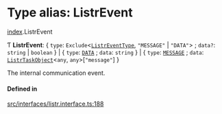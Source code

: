 # Type alias: ListrEvent

[index](../modules/index.md).ListrEvent

Ƭ **ListrEvent**: { `type`: `Exclude`<[`ListrEventType`](../enums/index.ListrEventType.md), `"MESSAGE"` \| `"DATA"`\> ; `data?`: `string` \| `boolean` } \| { `type`: [`DATA`](../enums/index.ListrEventType.md#data) ; `data`: `string` } \| { `type`: [`MESSAGE`](../enums/index.ListrEventType.md#message) ; `data`: [`ListrTaskObject`](../classes/index.ListrTaskObject.md)<`any`, `any`\>[``"message"``] }

The internal communication event.

#### Defined in

[src/interfaces/listr.interface.ts:188](https://github.com/cenk1cenk2/listr2/blob/12dcf06/src/interfaces/listr.interface.ts#L188)
